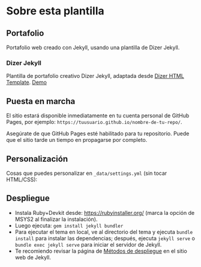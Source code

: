 # Sobre esta plantilla

## Portafolio

Portafolio web creado con Jekyll, usando una plantilla de Dizer Jekyll.

### Dizer Jekyll

Plantilla de portafolio creativo Dizer Jekyll, adaptada desde [Dizer HTML Template](https://themefisher.com/products/dizer/). [Demo](https://themefisher.com/demo?theme=dizer-jekyll)

## Puesta en marcha

El sitio estará disponible inmediatamente en tu cuenta personal de GitHub Pages, por ejemplo: `https://tuusuario.github.io/nombre-de-tu-repo/`.

Asegúrate de que GitHub Pages esté habilitado para tu repositorio. Puede que el sitio tarde un tiempo en propagarse por completo.

## Personalización

Cosas que puedes personalizar en `_data/settings.yml` (sin tocar HTML/CSS):

## Despliegue
 
- Instala Ruby+Devkit desde: https://rubyinstaller.org/ (marca la opción de MSYS2 al finalizar la instalación).
- Luego ejecuta: `gem install jekyll bundler`
- Para ejecutar el tema en local, ve al directorio del tema y ejecuta `bundle install` para instalar las dependencias; después, ejecuta `jekyll serve` o `bundle exec jekyll serve` para iniciar el servidor de Jekyll.
- Te recomiendo revisar la página de [Métodos de despliegue](https://jekyllrb.com/docs/deployment-methods/) en el sitio web de Jekyll.
